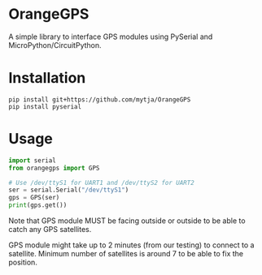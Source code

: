 # OrangeGPS
A simple library to interface GPS modules using PySerial and MicroPython/CircuitPython.

# Installation
```shell
pip install git+https://github.com/mytja/OrangeGPS
pip install pyserial
```

# Usage
```python
import serial
from orangegps import GPS

# Use /dev/ttyS1 for UART1 and /dev/ttyS2 for UART2
ser = serial.Serial("/dev/ttyS1")
gps = GPS(ser)
print(gps.get())
```
Note that GPS module MUST be facing outside or outside to be able to catch any GPS satellites.

GPS module might take up to 2 minutes (from our testing) to connect to a satellite.
Minimum number of satellites is around 7 to be able to fix the position.
